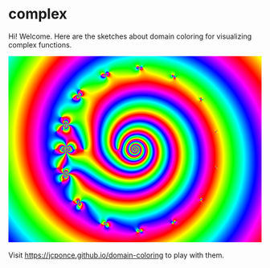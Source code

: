 # complex
Hi! Welcome. Here are the sketches about domain coloring for visualizing complex functions.

![alt tag](https://github.com/jcponce/complex/blob/gh-pages/domaincoloringsite/plotfz.png)

Visit https://jcponce.github.io/domain-coloring to play with them.

